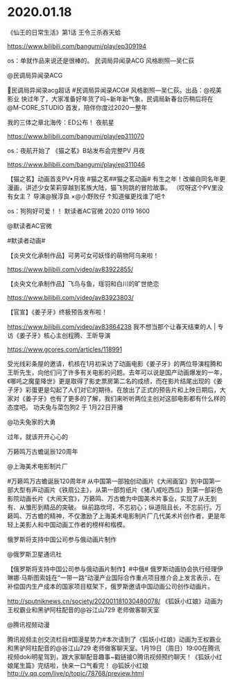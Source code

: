 # 2020.01.18


《仙王的日常生活》第1话 王令三杀吞天蛤

https://www.bilibili.com/bangumi/play/ep309194

os：单就作品来说还是很棒的。
民调局异闻录ACG 风格剧照—吴仁荻

@民调局异闻录ACG                            

民调局异闻录acg超话 #民调局异闻录ACG# 风格剧照—吴仁荻。出品：@视美影业    快过年了，大家准备好年货了吗~新年新气象，民调局新春台历稍后将在@M-CORE_STUDIO  首发，陪伴你度过2020一整年


 我的三体之章北海传：ED公布！ 夜航星

https://www.bilibili.com/bangumi/play/ep311070

 os：夜航开始了
 《猫之茗》B站发布会完整PV 月夜

https://www.bilibili.com/bangumi/play/ep311046

【猫之茗】动画首支PV•月夜
#猫之茗##猫之茗动画#
有生之年！改编自同名年更漫画，讲述少女茉莉穿越到茗族大陆，猫飞狗跳的冒险故事。
（哎呀这个PV里没有女主？
导演@猴淳良 ×@小野败仔
↑知道催更找谁了吧↑

 

os：狗狗好可爱！！
默读者AC官微    2020  0119  1600

@默读者AC官微        

#默读者动画# 


【炎央文化承制作品】可男可女可妖怪的萌物阿乌来啦！

https://www.bilibili.com/video/av83922855/


【炎央文化承制作品】飞鸟与鱼，瑶羽和白川的旷世绝恋

https://www.bilibili.com/video/av83923803/


【官宣】《姜子牙》终极预告发布啦！

https://www.bilibili.com/video/av83864238
我不想当那个让春天结束的人 | 专访《姜子牙》核心主创程腾、王昕导演

https://www.gcores.com/articles/118991

受光线彩条屋的邀请，机核在1月初采访了动画电影《姜子牙》的两位导演程腾和王昕先生，向他们问了许多有关电影的问题。去年可以说是国产动画爆发的一年，《哪吒之魔童降世》更是取得了影史票房第二名的成绩，而在影片结尾出现的《姜子牙》彩蛋更是勾起了人们对它的期待。在放出了正式的预告片和上映日期后，大家对《姜子牙》也有了更多的了解，我们来听听两位主创对这部电影都有什么样的态度吧。
功夫兔与菜包狗2 于 1月22日开播

@功夫兔家的大勇

过年，就该开开心心的





万籁鸣万古蟾诞辰120周年

@上海美术电影制片厂  

#万籁鸣万古蟾诞辰120周年# 从中国第一部独创动画片《大闹画室》到中国第一部大型有声动画片《铁扇公主》，从第一部剪纸片《猪八戒吃西瓜》到第一部彩色影院动画长片《大闹天宫》，万籁鸣、万古蟾为中国美术片事业，实现了从无到有、从雏形到精品的突破。
纵前路坎坷，不忘初心；纵道阻且长，不忘前行。万籁鸣、万古蟾的精神，不仅激励了上海美术电影制片厂几代美术片创作者，更是年轻上美影人和中国动画工作者的榜样和楷模。


俄罗斯将支持中国公司参与俄动画片制作

@俄罗斯卫星通讯社                            

【俄罗斯将支持中国公司参与俄动画片制作】#中俄# 俄罗斯动画协会执行经理伊琳娜·马斯图索娃在“一带一路”动漫产业国际合作重点项目推介会上发言表示，在补偿国内生产成本的国家项目框架下，俄罗斯邀请中国动画公司创作动画片。

http://sputniknews.cn/society/202001181030480078/
《狐妖小红娘》动画为王权霸业和黑驴阿柱配音的@谷江山729 老师做客聊天室

@腾讯视频动漫    

腾讯视频主创交流栏目#国漫星势力#本次请到了《狐妖小红娘》动画为王权霸业和黑驴阿柱配音的@谷江山729 老师做客聊天室。1月19日（周日）19:00在腾讯视频doki明星驾到，跟大家聊配音趣事~戳链接O腾讯视频预约聊天！《狐妖小红娘尾生篇》完结啦，快来一口气看完！ @狐妖小红娘   http://v.qq.com/live/p/topic/78768/preview.html

  